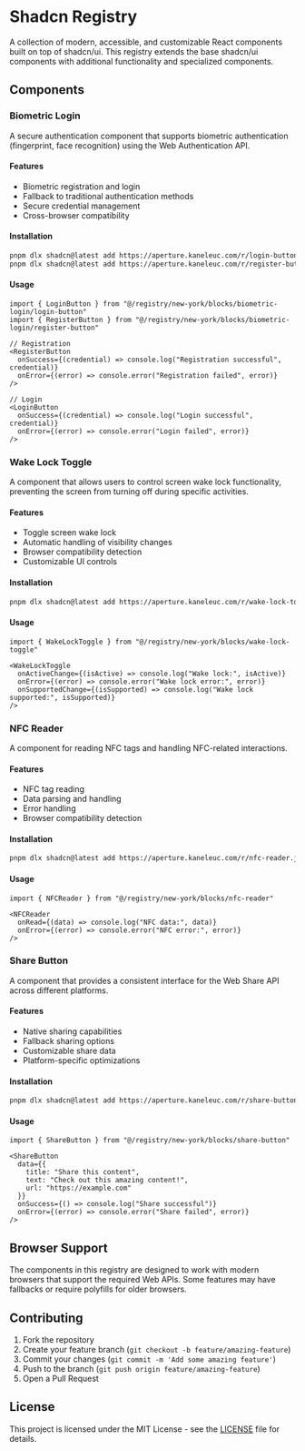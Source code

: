# Shadcn Registry

A collection of modern, accessible, and customizable React components built on top of shadcn/ui. This registry extends the base shadcn/ui components with additional functionality and specialized components.

## Components

### Biometric Login
A secure authentication component that supports biometric authentication (fingerprint, face recognition) using the Web Authentication API.

#### Features
- Biometric registration and login
- Fallback to traditional authentication methods
- Secure credential management
- Cross-browser compatibility

#### Installation
```bash
pnpm dlx shadcn@latest add https://aperture.kaneleuc.com/r/login-button.json
pnpm dlx shadcn@latest add https://aperture.kaneleuc.com/r/register-button.json
```

#### Usage
```tsx
import { LoginButton } from "@/registry/new-york/blocks/biometric-login/login-button"
import { RegisterButton } from "@/registry/new-york/blocks/biometric-login/register-button"

// Registration
<RegisterButton
  onSuccess={(credential) => console.log("Registration successful", credential)}
  onError={(error) => console.error("Registration failed", error)}
/>

// Login
<LoginButton
  onSuccess={(credential) => console.log("Login successful", credential)}
  onError={(error) => console.error("Login failed", error)}
/>
```

### Wake Lock Toggle
A component that allows users to control screen wake lock functionality, preventing the screen from turning off during specific activities.

#### Features
- Toggle screen wake lock
- Automatic handling of visibility changes
- Browser compatibility detection
- Customizable UI controls

#### Installation
```bash
pnpm dlx shadcn@latest add https://aperture.kaneleuc.com/r/wake-lock-toggle.json
```

#### Usage
```tsx
import { WakeLockToggle } from "@/registry/new-york/blocks/wake-lock-toggle"

<WakeLockToggle
  onActiveChange={(isActive) => console.log("Wake lock:", isActive)}
  onError={(error) => console.error("Wake lock error:", error)}
  onSupportedChange={(isSupported) => console.log("Wake lock supported:", isSupported)}
/>
```

### NFC Reader
A component for reading NFC tags and handling NFC-related interactions.

#### Features
- NFC tag reading
- Data parsing and handling
- Error handling
- Browser compatibility detection

#### Installation
```bash
pnpm dlx shadcn@latest add https://aperture.kaneleuc.com/r/nfc-reader.json
```

#### Usage
```tsx
import { NFCReader } from "@/registry/new-york/blocks/nfc-reader"

<NFCReader
  onRead={(data) => console.log("NFC data:", data)}
  onError={(error) => console.error("NFC error:", error)}
/>
```

### Share Button
A component that provides a consistent interface for the Web Share API across different platforms.

#### Features
- Native sharing capabilities
- Fallback sharing options
- Customizable share data
- Platform-specific optimizations

#### Installation
```bash
pnpm dlx shadcn@latest add https://aperture.kaneleuc.com/r/share-button.json
```

#### Usage
```tsx
import { ShareButton } from "@/registry/new-york/blocks/share-button"

<ShareButton
  data={{
    title: "Share this content",
    text: "Check out this amazing content!",
    url: "https://example.com"
  }}
  onSuccess={() => console.log("Share successful")}
  onError={(error) => console.error("Share failed", error)}
/>
```

## Browser Support

The components in this registry are designed to work with modern browsers that support the required Web APIs. Some features may have fallbacks or require polyfills for older browsers.

## Contributing

1. Fork the repository
2. Create your feature branch (`git checkout -b feature/amazing-feature`)
3. Commit your changes (`git commit -m 'Add some amazing feature'`)
4. Push to the branch (`git push origin feature/amazing-feature`)
5. Open a Pull Request

## License

This project is licensed under the MIT License - see the [LICENSE](LICENSE) file for details.
